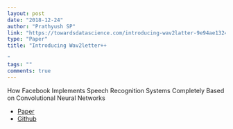 ```yaml
---
layout: post
date: "2018-12-24"
author: "Prathyush SP"
link: "https://towardsdatascience.com/introducing-wav2latter-9e94ae13246"
type: "Paper"
title: "Introducing Wav2letter++

"
tags: ""
comments: true
---
```

How Facebook Implements Speech Recognition Systems Completely Based on Convolutional Neural Networks
* [Paper](https://arxiv.org/abs/1812.06864)
* [Github](https://github.com/facebookresearch/wav2letter/)